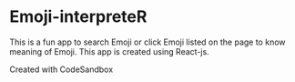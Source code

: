 # Emoji-interpreteR

This is a fun app to search Emoji or click Emoji listed on the page to know meaning of Emoji. This app is created using React-js.

Created with CodeSandbox

